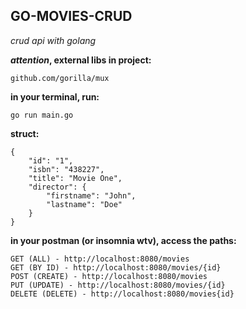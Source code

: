 ## GO-MOVIES-CRUD

*crud api with golang*

***attention*, external libs in project:**

    github.com/gorilla/mux

**in your terminal, run:**

    go run main.go

**struct:**

    {
        "id": "1",
        "isbn": "438227",
        "title": "Movie One",
        "director": {
            "firstname": "John",
            "lastname": "Doe"
        }
    }

**in your postman (or insomnia wtv), access the paths:** 

    GET (ALL) - http://localhost:8080/movies
    GET (BY ID) - http://localhost:8080/movies/{id}
    POST (CREATE) - http://localhost:8080/movies
    PUT (UPDATE) - http://localhost:8080/movies/{id}
    DELETE (DELETE) - http://localhost:8080/movies{id}